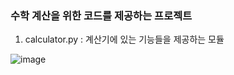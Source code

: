 ### 수학 계산을 위한 코드를 제공하는 프로젝트
1. calculator.py : 계산기에 있는 기능들을 제공하는 모듈

![image]([https://leehj322-codeit.netlify.app/](https://github.com/leehj322/math-box/assets/73635407/df01c005-fff1-4ab5-80a3-d966f92eca53))
